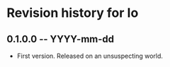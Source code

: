 # Revision history for Io

## 0.1.0.0 -- YYYY-mm-dd

* First version. Released on an unsuspecting world.
